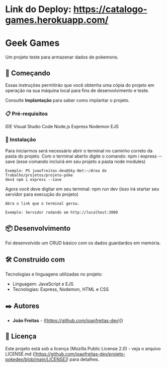# Link do Deploy: https://catalogo-games.herokuapp.com/

# Geek Games

Um projeto teste para armazenar dados de pokemons.

## 🚀 Começando

Essas instruções permitirão que você obtenha uma cópia do projeto em operação na sua máquina local para fins de desenvolvimento e teste.

Consulte **Implantação** para saber como implantar o projeto.

### 📋 Pré-requisitos

IDE Visual Studio Code
Node.js
Express
Nodemon
EJS

### 🔧 Instalação

Para iniciarmos será necessário abrir o terminal no caminho correto da pasta do projeto.
Com o terminal aberto digite o comando: npm i express  --save (esse comando incluirá em seu projeto a pasta node modules)

```
Exemplo: PS joaofreitas-dev@Sky-Net:~/Área de Trabalho/projetos/projeto-poke
dex$ npm i express --save
```

Agora você deve digitar em seu terminal: npm run dev (isso irá startar seu servidor para execução do projeto)

```
Abra o link que o terminal gerou.

Exemplo: Servidor rodando em http://localhost:3000
```
## 📦 Desenvolvimento

Foi desenvolvido um CRUD básico com os dados guardardos em memória.

## 🛠️ Construído com

Tecnologias e linguagens utilizadas no projeto:

* Linguagem: JavaScript e EJS
* Tecnologias: Express, Nodemon, HTML e CSS

## ✒️ Autores

* **João Freitas** - ([https://github.com/joaofreitas-dev)])

## 📄 Licença

Este projeto está sob a licença (Mozilla Public License 2.0) - veja o arquivo LICENSE.md ([https://github.com/joaofreitas-dev/projeto-pokedex/blob/main/LICENSE]) para detalhes.
